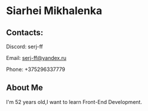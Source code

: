# Siarhei Mikhalenka
## Contacts:

Discord: serj-ff

Email:   <serj-ff@yandex.ru>

Phone:     +375296337779

## About Me

I'm 52 years old,I want to learn Front-End Development.
